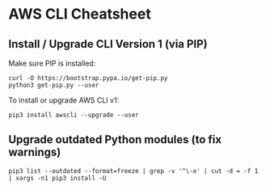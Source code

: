# AWS CLI Cheatsheet

## Install / Upgrade CLI Version 1 (via PIP)

Make sure PIP is installed:

```
curl -O https://bootstrap.pypa.io/get-pip.py
python3 get-pip.py --user
```

To install or upgrade AWS CLI v1:

```
pip3 install awscli --upgrade --user
```

## Upgrade outdated Python modules (to fix warnings)

`pip3 list --outdated --format=freeze | grep -v '^\-e' | cut -d = -f 1  | xargs -n1 pip3 install -U`
